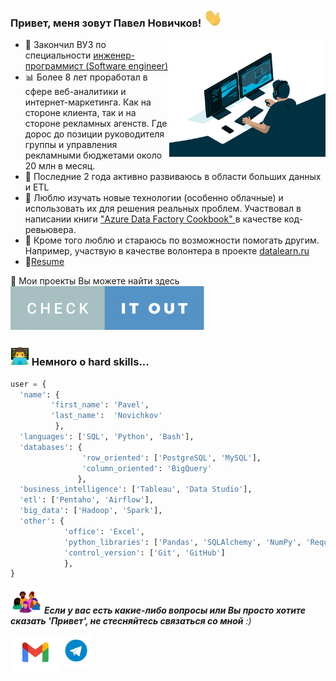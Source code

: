 <h3> Привет, меня зовут Павел Новичков! <img src="img/hi.gif" width="30"></h3>
<img align='right' src="img/code.gif" width="250">

- 🚀 Закончил ВУЗ по специальности <a href="https://mf.bmstu.ru/info/faculty/kf/">инженер-программист (Software engineer) </a>
- 📊 Более 8 лет проработал в сфере веб-аналитики и интернет-маркетинга. Как на стороне клиента, так и на стороне рекламных агенств.
Где дорос до позиции руководителя группы и управления рекламными бюджетами около 20 млн в месяц.
- 🧰 Последние 2 года активно развиваюсь в области больших данных и ETL
- 🎯 Люблю изучать новые технологии (особенно облачные) и использовать их для решения реальных проблем. Участвовал в написании книги <a href="https://www.packtpub.com/product/azure-data-factory-cookbook/9781800565296"> "Azure Data Factory Cookbook" </a> в качестве код-ревьювера.
- 💬 Кроме того люблю и стараюсь по возможности помогать другим. Например, участвую в качестве волонтера в проекте <a href="https://datalearn.ru/"> datalearn.ru </a>
- 📝[Resume]()

📌 Мои проекты Вы можете найти здесь  [![projects](img/check_it_out.svg)](https://github.com/freemastera/etl-projects)

<h3> <img src="img/prog.png" width="30">  Немного о hard skills...  </h3>


```python
user = {
  'name': {
         'first_name': 'Pavel',
         'last_name':  'Novichkov'
          },
  'languages': ['SQL', 'Python', 'Bash'],
  'databases': {
                'row_oriented': ['PostgreSQL', 'MySQL'],
                'column_oriented': 'BigQuery'
               },
  'business_intelligence': ['Tableau', 'Data Studio'],
  'etl': ['Pentaho', 'Airflow'],
  'big_data': ['Hadoop', 'Spark'],
  'other': {
            'office': 'Excel',
            'python_libraries': ['Pandas', 'SQLAlchemy', 'NumPy', 'Requests'],
            'control_version': ['Git', 'GitHub']
            },
}
```

<img src="img/contacts.gif" width="50"> <em><b>Если у вас есть какие-либо вопросы или Вы просто хотите сказать 'Привет', не стесняйтесь связаться со мной</b> :)</em>

<a href="mailto:freemastera@gmail.com">
  <img align="left" alt="Pavel Novichkov | Gmail" width="80px" src="img/gmail.png" />
</a>

<a href="https://t.me/eXtr1Mo">
  <img align="left" alt="Pavel Novichkov | Telegram" width="50px" src="img/telegram.webp" />
</a>
